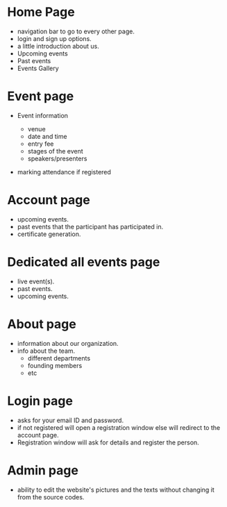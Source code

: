 # Home Page
- navigation bar to go to every other page.
- login and sign up options.
- a little introduction about us.
- Upcoming events
- Past events
- Events Gallery

# Event page
- Event information
	- venue
	- date and time
	- entry fee
	- stages of the event
	- speakers/presenters

- marking attendance if registered
# Account page
-  upcoming events.
- past events that the participant has participated in.
- certificate generation.

# Dedicated all events page
- live event(s).
- past events.
- upcoming events.

# About page
- information about our organization.
- info about the team.
	- different departments
	- founding members
	- etc
# Login page
- asks for your email ID and password.
- if not registered will open a registration window else will redirect to the account page.
- Registration window will ask for details and register the person.

# Admin page
- ability to edit the website's pictures and the texts without changing it from the source codes.

